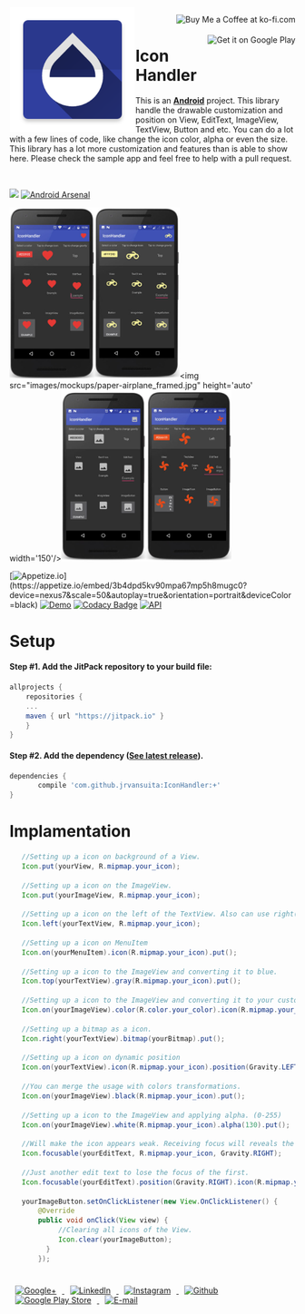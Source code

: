 
 <!-- Library Logo -->
 <img src="app/src/main/res/mipmap-xxhdpi/ic_launcher.png?raw=true" align="left" width='220' hspace="1" vspace="1">

 <!-- Buy me a cup of coffe -->
 <a href='https://ko-fi.com/A406JCM' style='margin:13px;' target='_blank' align="right"><img align="right" height='36' src='https://az743702.vo.msecnd.net/cdn/kofi4.png?v=f' alt='Buy Me a Coffee at ko-fi.com' /></a>
 <a href='https://play.google.com/store/apps/details?id=com.vansuita.iconhandler.sample&pcampaignid=MKT-Other-global-all-co-prtnr-py-PartBadge-Mar2515-1' target='_blank' align="right"><img align="right" height='36' src='https://s20.postimg.org/muzx3w4jh/google_play_badge.png' alt='Get it on Google Play' /></a>

# Icon Handler


 This is an [**Android**](https://developer.android.com) project. This library handle the drawable customization and position on View, EditText, ImageView, TextView, Button and etc. You can do a lot with a few lines of code, like change the icon color, alpha or even the size. This library has a lot more customization and features than is able to show here. Please check the sample app and feel free to help with a pull request.

<br/>

[![](https://jitpack.io/v/jrvansuita/IconHandler.svg)](https://jitpack.io/#jrvansuita/IconHandler)
[![Android Arsenal](https://img.shields.io/badge/Android%20Arsenal-IconHandler-green.svg?style=true)](https://android-arsenal.com/details/1/4525)

 <img src="images/mockups/heart_framed.jpg" height='auto' width='150'/><img src="images/mockups/motorcycle_framed.jpg" height='auto' width='150'/><img src="images/mockups/paper-airplane_framed.jpg" height='auto' width='150'/><img src="images/mockups/picture_framed.jpg" height='auto' width='150'/><img src="images/mockups/vane_framed.jpg" height='auto' width='150'/>

 [![Appetize.io](https://img.shields.io/badge/Apptize.io-Run%20Now-brightgreen.svg?)](https://appetize.io/embed/3b4dpd5kv90mpa67mp5h8mugc0?device=nexus7&scale=50&autoplay=true&orientation=portrait&deviceColor=black) [![Demo](https://img.shields.io/badge/Demo-Download-blue.svg)](http://apk-dl.com/dl/com.vansuita.iconhandler.sample)
  [![Codacy Badge](https://api.codacy.com/project/badge/Grade/118bb89e3bed43e2b462201654224a60)](https://www.codacy.com/app/jrvansuita/IconHandler?utm_source=github.com&amp;utm_medium=referral&amp;utm_content=jrvansuita/IconHandler&amp;utm_campaign=Badge_Grade)
  <a target="_blank" href="https://developer.android.com/reference/android/os/Build.VERSION_CODES.html#GINGERBREAD"><img src="https://img.shields.io/badge/API-9%2B-blue.svg?style=flat" alt="API" /></a>


# Setup

#### Step #1. Add the JitPack repository to your build file:

```gradle
allprojects {
    repositories {
	...
	maven { url "https://jitpack.io" }
    }
}
```

#### Step #2. Add the dependency ([See latest release](https://jitpack.io/#jrvansuita/IconHandler)).

```groovy
dependencies {
       compile 'com.github.jrvansuita:IconHandler:+'
}
```

# Implamentation
```java
   //Setting up a icon on background of a View.
   Icon.put(yourView, R.mipmap.your_icon);

   //Setting up a icon on the ImageView.
   Icon.put(yourImageView, R.mipmap.your_icon);

   //Setting up a icon on the left of the TextView. Also can use right(), top() and bottom() methods.
   Icon.left(yourTextView, R.mipmap.your_icon);

   //Setting up a icon on MenuItem
   Icon.on(yourMenuItem).icon(R.mipmap.your_icon).put();

   //Setting up a icon to the ImageView and converting it to blue.
   Icon.top(yourTextView).gray(R.mipmap.your_icon).put();

   //Setting up a icon to the ImageView and converting it to your custom color.
   Icon.on(yourImageView).color(R.color.your_color).icon(R.mipmap.your_icon).put();

   //Setting up a bitmap as a icon.
   Icon.right(yourTextView).bitmap(yourBitmap).put();

   //Setting up a icon on dynamic position
   Icon.on(yourTextView).icon(R.mipmap.your_icon).position(Gravity.LEFT).put();

   //You can merge the usage with colors transformations.
   Icon.on(yourImageView).black(R.mipmap.your_icon).put();

   //Setting up a icon to the ImageView and applying alpha. (0-255)
   Icon.on(yourImageView).white(R.mipmap.your_icon).alpha(130).put();

   //Will make the icon appears weak. Receiving focus will reveals the real color of icon.
   Icon.focusable(yourEditText, R.mipmap.your_icon, Gravity.RIGHT);

   //Just another edit text to lose the focus of the first.
   Icon.focusable(yourEditText).position(Gravity.RIGHT).icon(R.mipmap.your_icon).put();

   yourImageButton.setOnClickListener(new View.OnClickListener() {
       @Override
       public void onClick(View view) {
            //Clearing all icons of the View.
            Icon.clear(yourImageButton);
         }
       });
```

#
<a href="https://plus.google.com/+JuniorVansuita" target="_blank">
  <img src="https://s20.postimg.org/59xees8vt/google_plus.png" alt="Google+" witdh="44" height="44" hspace="10">
</a>
<a href="https://www.linkedin.com/in/arleu-cezar-vansuita-júnior-83769271" target="_blank">
  <img src="https://s20.postimg.org/vxoeax4ah/linkedin.png" alt="LinkedIn" witdh="44" height="44" hspace="10">
</a>
<a href="https://www.instagram.com/jnrvans/" target="_blank">
  <img src="https://s20.postimg.org/lyyuap5h5/instagram.png" alt="Instagram" witdh="44" height="44" hspace="10">
</a>
<a href="https://github.com/jrvansuita" target="_blank">
  <img src="https://s20.postimg.org/jf37glhx5/github.png" alt="Github" witdh="44" height="44" hspace="10">
</a>
<a href="https://play.google.com/store/apps/dev?id=8002078663318221363" target="_blank">
  <img src="https://s20.postimg.org/5iuz4plo9/android.png" alt="Google Play Store" witdh="44" height="44" hspace="10">
</a>
<a href="mailto:vansuita.jr@gmail.com" target="_blank" >
  <img src="https://s20.postimg.org/slli3vn5l/email.png" alt="E-mail" witdh="44" height="44" hspace="10">
</a>
